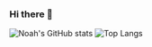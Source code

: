 ### Hi there 👋

<!--
**noah-hein/noah-hein** is a ✨ _special_ ✨ repository because its `README.md` (this file) appears on your GitHub profile.

Here are some ideas to get you started:

- 🔭 I’m currently working on ...
- 🌱 I’m currently learning ...
- 👯 I’m looking to collaborate on ...
- 🤔 I’m looking for help with ...
- 💬 Ask me about ...
- 📫 How to reach me: ...
- 😄 Pronouns: ...
- ⚡ Fun fact: ...
-->

![Noah's GitHub stats](https://github-readme-stats.vercel.app/api?username=noah-hein&show_icons=true&theme=transparent)
![Top Langs](https://github-readme-stats.vercel.app/api/top-langs/?username=noah-hein&size_weight=0.5&count_weight=0.5)
